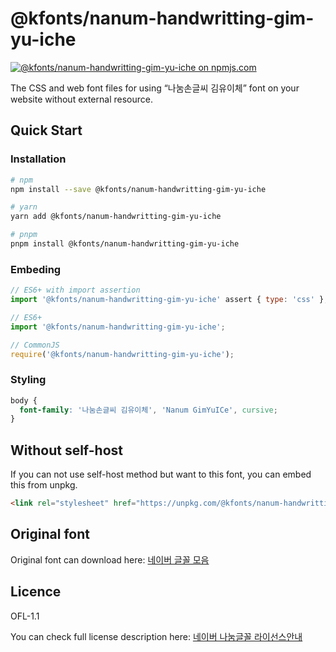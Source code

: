 # @kfonts/nanum-handwritting-gim-yu-iche

[![@kfonts/nanum-handwritting-gim-yu-iche on npmjs.com](https://img.shields.io/npm/v/%40kfonts%2Fnanum-handwritting-gim-yu-iche)](https://www.npmjs.com/package/@kfonts/nanum-handwritting-gim-yu-iche)

The CSS and web font files for using &OpenCurlyDoubleQuote;나눔손글씨 김유이체&CloseCurlyDoubleQuote; font on your website without external resource.

## Quick Start

### Installation

```sh
# npm
npm install --save @kfonts/nanum-handwritting-gim-yu-iche

# yarn
yarn add @kfonts/nanum-handwritting-gim-yu-iche

# pnpm
pnpm install @kfonts/nanum-handwritting-gim-yu-iche
```

### Embeding

```js
// ES6+ with import assertion
import '@kfonts/nanum-handwritting-gim-yu-iche' assert { type: 'css' };

// ES6+
import '@kfonts/nanum-handwritting-gim-yu-iche';

// CommonJS
require('@kfonts/nanum-handwritting-gim-yu-iche');
```

### Styling

```css
body {
  font-family: '나눔손글씨 김유이체', 'Nanum GimYuICe', cursive;
}
```

## Without self-host

If you can not use self-host method but want to this font, you can embed this from unpkg.

```html
<link rel="stylesheet" href="https://unpkg.com/@kfonts/nanum-handwritting-gim-yu-iche/index.css" />
```

## Original font

Original font can download here: [네이버 글꼴 모음](https://hangeul.naver.com/font)

## Licence

OFL-1.1

You can check full license description here: [네이버 나눔글꼴 라이선스안내](https://help.naver.com/service/30016/contents/18088?osType=PC&lang=ko)

